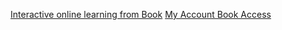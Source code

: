 [Interactive online learning from Book](https://www.wiley.com/go/netplustestprep)
[My Account Book Access](https://app.admission-tests.wiley.com/my-account/)